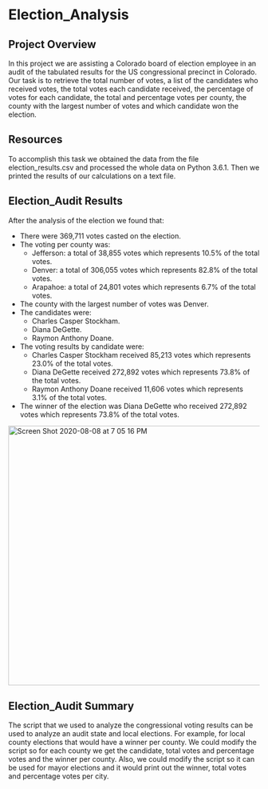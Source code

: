 # Election_Analysis

## Project Overview
  In this project we are assisting a Colorado board of election employee in an audit of the tabulated results for the US congressional precinct in Colorado. Our task is to retrieve the total number of votes, a list of the candidates who received votes, the total votes each candidate received, the percentage of votes for each candidate, the total and percentage votes per county, the county with the largest number of votes and which candidate won the election.
  
## Resources
  To accomplish this task we obtained the data from the file election_results.csv and processed the whole data on Python 3.6.1. Then we printed the results of our calculations on a text file.
  
## Election_Audit Results
  After the analysis of the election we found that: 
  * There were 369,711 votes casted on the election.
  * The voting per county was:
    - Jefferson: a total of 38,855 votes which represents 10.5% of the total votes.
    - Denver: a total of 306,055 votes which represents 82.8% of the total votes.
    - Arapahoe: a total of 24,801 votes which represents 6.7% of the total votes.
  * The county with the largest number of votes was Denver.
  * The candidates were: 
    - Charles Casper Stockham.
    - Diana DeGette.
    - Raymon Anthony Doane.
  * The voting results by candidate were:
    - Charles Casper Stockham received 85,213 votes which represents 23.0% of the total votes.
    - Diana DeGette received 272,892 votes which represents 73.8% of the total votes.
    - Raymon Anthony Doane received 11,606 votes which represents 3.1% of the total votes.
  * The winner of the election was Diana DeGette who received 272,892 votes which represents 73.8% of the total votes.
  
  <img width="519" alt="Screen Shot 2020-08-08 at 7 05 16 PM" src="https://user-images.githubusercontent.com/68616522/89722834-7c41fd80-d9bc-11ea-8204-127695f92d93.png">
  
## Election_Audit Summary
  The script that we used to analyze the congressional voting results can be used to analyze an audit state and local elections. For example, for local county elections that would have a winner per county. We could modify the script so for each county we get the candidate, total votes and percentage votes and the winner per county. Also, we could modify the script so it can be used for mayor elections and it would print out the winner, total votes and percentage votes per city. 
  
